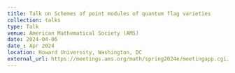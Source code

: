 ```yaml
---
title: Talk on Schemes of point modules of quantum flag varieties
collection: talks
type: Talk
venue: American Mathematical Society (AMS)
date: 2024-04-06
date_: Apr 2024
location: Howard University, Washington, DC
external_url: https://meetings.ams.org/math/spring2024e/meetingapp.cgi/Paper/35174
---
```

